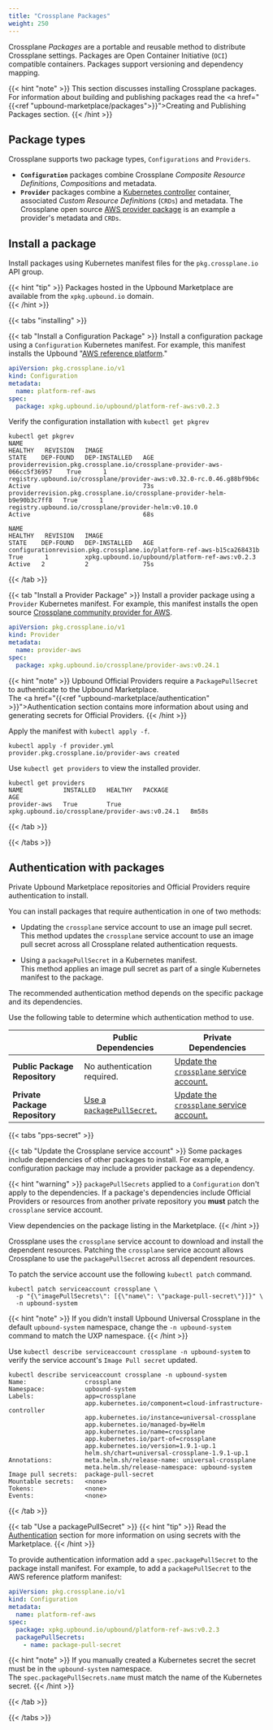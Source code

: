 ```yaml
---
title: "Crossplane Packages"
weight: 250
---
```


Crossplane _Packages_ are a portable and reusable method to distribute Crossplane settings. Packages are Open Container Initiative (`OCI`) compatible containers. Packages support versioning and dependency mapping.

{{< hint "note" >}}
This section discusses installing Crossplane packages. For information about building and publishing packages read the <a href="{{<ref "upbound-marketplace/packages">}}">Creating and Publishing Packages</a> section.
{{< /hint >}}

## Package types
Crossplane supports two package types, `Configurations` and `Providers`.

* **`Configuration`** packages combine Crossplane _Composite Resource Definitions_, _Compositions_ and metadata. 
* **`Provider`** packages combine a [Kubernetes controller](https://kubernetes.io/docs/concepts/architecture/controller/) container, associated _Custom Resource Definitions_ (`CRDs`) and metadata. The Crossplane open source [AWS provider package](https://github.com/crossplane-contrib/provider-aws/tree/master/package) is an example a provider's metadata and `CRDs`.

## Install a package
Install packages using Kubernetes manifest files for the `pkg.crossplane.io` API group.

{{< hint "tip" >}}
Packages hosted in the Upbound Marketplace are available from the `xpkg.upbound.io` domain.  
{{< /hint >}}

{{< tabs "installing" >}}

{{< tab "Install a Configuration Package" >}}
Install a configuration package using a `Configuration` Kubernetes manifest. For example, this manifest installs the Upbound "[AWS reference platform](https://marketplace.upbound.io/configurations/upbound/platform-ref-aws/v0.2.3)."

```yaml
apiVersion: pkg.crossplane.io/v1
kind: Configuration
metadata:
  name: platform-ref-aws
spec:
  package: xpkg.upbound.io/upbound/platform-ref-aws:v0.2.3
```

Verify the configuration installation with `kubectl get pkgrev`

```shell
kubectl get pkgrev
NAME                                                                       HEALTHY   REVISION   IMAGE                                                                   STATE    DEP-FOUND   DEP-INSTALLED   AGE
providerrevision.pkg.crossplane.io/crossplane-provider-aws-066cc5f36957    True      1          registry.upbound.io/crossplane/provider-aws:v0.32.0-rc.0.46.g88bf9b6c   Active                               73s
providerrevision.pkg.crossplane.io/crossplane-provider-helm-b9e90b3c7ff8   True      1          registry.upbound.io/crossplane/provider-helm:v0.10.0                    Active                               68s

NAME                                                                    HEALTHY   REVISION   IMAGE                                             STATE    DEP-FOUND   DEP-INSTALLED   AGE
configurationrevision.pkg.crossplane.io/platform-ref-aws-b15ca268431b   True      1          xpkg.upbound.io/upbound/platform-ref-aws:v0.2.3   Active   2           2               75s
```

{{< /tab >}}

{{< tab "Install a Provider Package" >}}
Install a provider package using a `Provider` Kubernetes manifest. For example, this manifest installs the open source [Crossplane community provider for AWS](https://marketplace.upbound.io/providers/crossplane/provider-aws/v0.24.1).

```yaml
apiVersion: pkg.crossplane.io/v1
kind: Provider
metadata:
  name: provider-aws
spec:
  package: xpkg.upbound.io/crossplane/provider-aws:v0.24.1
```

{{< hint "note" >}}
Upbound Official Providers require a `PackagePullSecret` to authenticate to the Upbound Marketplace.  
The <a href="{{<ref "upbound-marketplace/authentication" >}}">Authentication</a> section contains more information about using and generating secrets for Official Providers.
{{< /hint >}}

Apply the manifest with `kubectl apply -f`.

```shell
kubectl apply -f provider.yml
provider.pkg.crossplane.io/provider-aws created
```

Use `kubectl get providers` to view the installed provider.

```shell
kubectl get providers
NAME           INSTALLED   HEALTHY   PACKAGE                                           AGE
provider-aws   True        True      xpkg.upbound.io/crossplane/provider-aws:v0.24.1   8m58s
```
{{< /tab >}}


{{< /tabs >}}

## Authentication with packages
Private Upbound Marketplace repositories and Official Providers require authentication to install.

You can install packages that require authentication in one of two methods:
* Updating the `crossplane` service account to use an image pull secret.
This method updates the `crossplane` service account to use an image pull secret across all Crossplane related authentication requests. 
  
* Using a `packagePullSecret` in a Kubernetes manifest.  
This method applies an image pull secret as part of a single Kubernetes manifest to the package.

The recommended authentication method depends on the specific package and its dependencies.

Use the following table to determine which authentication method to use.

| | Public Dependencies | Private Dependencies |
| ---- | ---- | ---- | 
| **Public Package Repository** | No authentication required. | [Update the `crossplane` service account.](#update-the-crossplane-service-account) | 
| **Private Package Repository** | [Use a `packagePullSecret`.](#use-a-packagepullsecret) | [Update the `crossplane` service account.](#update-the-crossplane-service-account) | 

{{< tabs "pps-secret" >}}

{{< tab "Update the Crossplane service account" >}}
Some packages include dependencies of other packages to install. For example, a configuration package may include a provider package as a dependency. 

{{< hint "warning" >}}
`packagePullSecrets` applied to a `Configuration` don't apply to the dependencies. If a package's dependencies include Official Providers or resources from another private repository you **must** patch the `crossplane` service account.

View dependencies on the package listing in the Marketplace.
{{< /hint >}}

Crossplane uses the `crossplane` service account to download and install the dependent resources. Patching the `crossplane` service account allows Crossplane to use the `packagePullSecret` across all dependent resources.

To patch the service account use the following `kubectl patch` command.

```shell
kubectl patch serviceaccount crossplane \
  -p "{\"imagePullSecrets\": [{\"name\": \"package-pull-secret\"}]}" \
  -n upbound-system
```

{{< hint "note" >}}
If you didn't install Upbound Universal Crossplane in the default `upbound-system` namespace, change the `-n upbound-system` command to match the UXP namespace.
{{< /hint >}}

Use `kubectl describe serviceaccount crossplane -n upbound-system` to verify the service account's `Image Pull secret` updated.

<!-- {{/* < highlight shell "hl_lines=14" > */}} -->
```shell
kubectl describe serviceaccount crossplane -n upbound-system
Name:                crossplane
Namespace:           upbound-system
Labels:              app=crossplane
                     app.kubernetes.io/component=cloud-infrastructure-controller
                     app.kubernetes.io/instance=universal-crossplane
                     app.kubernetes.io/managed-by=Helm
                     app.kubernetes.io/name=crossplane
                     app.kubernetes.io/part-of=crossplane
                     app.kubernetes.io/version=1.9.1-up.1
                     helm.sh/chart=universal-crossplane-1.9.1-up.1
Annotations:         meta.helm.sh/release-name: universal-crossplane
                     meta.helm.sh/release-namespace: upbound-system
Image pull secrets:  package-pull-secret
Mountable secrets:   <none>
Tokens:              <none>
Events:              <none>
```
{{< /tab >}}

{{< tab "Use a packagePullSecret" >}}
{{< hint "tip" >}}
Read the <a href="/upbound-marketplace/authentication">Authentication</a> section for more information on using secrets with the Marketplace.
{{< /hint >}}

To provide authentication information add a `spec.packagePullSecret` to the package install manifest. For example, to add a `packagePullSecret` to the AWS reference platform manifest:

```yaml
apiVersion: pkg.crossplane.io/v1
kind: Configuration
metadata:
  name: platform-ref-aws
spec:
  package: xpkg.upbound.io/upbound/platform-ref-aws:v0.2.3
  packagePullSecrets:
    - name: package-pull-secret
```

{{< hint "note" >}}
If you manually created a Kubernetes secret the secret must be in the `upbound-system` namespace.  
The `spec.packagePullSecrets.name` must match the name of the Kubernetes secret. 
{{< /hint >}}

{{< /tab >}}

{{< /tabs >}}
